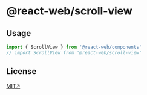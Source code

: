 # @react-web/scroll-view


## Usage

```js
import { ScrollView } from '@react-web/components'
// import ScrollView from '@react-web/scroll-view'

```

## License
[MIT↗](../../LICENSE)